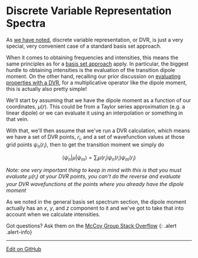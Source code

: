 # Discrete Variable Representation Spectra

As [we have noted](../Basis%20Set%20Methods/BasicDVR.md), discrete variable representation, or DVR, is just a very special, very convenient case of a standard basis set approach.

When it comes to obtaining frequencies and intensities, this means the same principles as for a [basis set approach](BasisSetSpectra.md) apply. In particular, the biggest hurdle to obtaining intensities is the evaluation of the transition dipole moment. 
On the other hand, recalling our prior discussion on [evaluating properties with a DVR](../Basis%20Set%20Methods/BasicDVR.md#evaluation-of-properties), for a multiplicative operator like the dipole moment, this is actually also pretty simple!

We'll start by assuming that we have the dipole moment as a function of our coordinates, $\mu(r)$. This could be from a Taylor series approximation (e.g. a linear dipole) or we can evaluate it using an interpolation or something in that vein.

With that, we'll then assume that we've run a DVR calculation, which means we have a set of DVR points, ${r_i}$, and a set of wavefunction values at those grid points ${\psi_n(r_i)}$, then to get the transition moment we simply do

$$
\left\langle \psi_n \lvert \mu \rvert \psi_m \right\rangle = \sum_i \mu(r_i) \psi_n(r_i)\psi_m(r_i)
$$

_Note: one very important thing to keep in mind with this is that you must evaluate $\mu(r_i)$ at your DVR points, you can't do the reverse and evaluate your DVR wavefunctions at the points where you already have the dipole moment_

As we noted in the general basis set spectrum section, the dipole moment actually has an _x_, _y_, and _z_ component to it and we've got to take that into account when we calculate intensities.

Got questions? Ask them on the [McCoy Group Stack Overflow](https://stackoverflow.com/c/mccoygroup/questions/ask)
{: .alert .alert-info}

---

[Edit on GitHub](https://github.com/McCoyGroup/References/edit/gh-pages/References/Spectrum%20Generation/DVRSpectra.md)